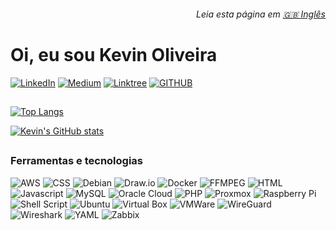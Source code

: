<h6 align="right">Leia esta página em <a href="https://github.com/kevindexter22/kevindexter22/blob/main/README2.md" target="_blank" rel="noopener noreferrer">🇬🇧 Inglês</a></h6>

# Oi, eu sou Kevin Oliveira
[![LinkedIn](https://img.shields.io/badge/LinkedIn-0077B5?style=for-the-badge&logo=linkedin&logoColor=white/)](https://www.linkedin.com/in/kevinoliveira94/) [![Medium](https://img.shields.io/badge/Medium-12100E?style=for-the-badge&logo=medium&logoColor=white/)](http://medium.com/@KevinOliveira94/) [![Linktree](https://img.shields.io/badge/linktree-39E09B?style=for-the-badge&logo=linktree&logoColor=white)](https://linktr.ee/KevinOliveira94) [![GITHUB](https://img.shields.io/badge/GitHub-100000?style=for-the-badge&logo=github&logoColor=white/)](https://github.com/kevindexter22/)



##

<!-- Commit and Used Languages -->

[![Top Langs](https://github-readme-stats.vercel.app/api/top-langs/?username=kevindexter22&theme=radical&layout=compact)](https://github.com/kevindexter22)

[![Kevin's GitHub stats](https://github-readme-stats.vercel.app/api?username=kevindexter22&count_private=true&show_icons=true&theme=radical&include_all_commits)](https://github.com/kevindexter22)

    
##

### Ferramentas e tecnologias

<div align="left">
<!-- <img src="https://img.shields.io/badge/alacritty-F46D01?style=for-the-badge&logo=alacritty&logoColor=white" alt="Alacritty" /> -->
<img src="https://img.shields.io/badge/Amazon_AWS-FF9900?style=for-the-badge&logo=amazonaws&logoColor=white" alt="AWS" />
<!-- <img src="https://img.shields.io/badge/Cisco-1BA0D7.svg?style=for-the-badge&logo=Cisco&logoColor=white" alt="Cisco" /> -->
<img src="https://img.shields.io/badge/CSS3-1572B6.svg?style=for-the-badge&logo=CSS3&logoColor=white" alt="CSS" />
<img src="https://img.shields.io/badge/Debian-A81D33?style=for-the-badge&logo=debian&logoColor=white" alt="Debian" />
<img src="https://img.shields.io/badge/diagrams.net-F08705.svg?style=for-the-badge&logo=diagramsdotnet&logoColor=white" alt="Draw.io" />
<img src="https://img.shields.io/badge/Docker-2496ED.svg?style=for-the-badge&logo=Docker&logoColor=white" alt="Docker" />
<!-- <img src="<img src="https://img.shields.io/badge/Extreme%20Networks-purple?style=for-the-badge" alt="Extreme Networks"/> -->
<img src="https://img.shields.io/badge/FFmpeg-007808.svg?style=for-the-badge&logo=FFmpeg&logoColor=white" alt="FFMPEG" />
<!-- <img src="https://img.shields.io/badge/Git-F05032.svg?style=for-the-badge&logo=Git&logoColor=white" alt="GIT" /> -->
<!-- <img src="https://img.shields.io/badge/Grafana-F46800.svg?style=for-the-badge&logo=Grafana&logoColor=white" alt="Grafana" /> -->
<img src="https://img.shields.io/badge/HTML5-E34F26.svg?style=for-the-badge&logo=HTML5&logoColor=white" alt="HTML" />
<!-- <img src="https://img.shields.io/badge/Huawei-FF0000.svg?style=for-the-badge&logo=Huawei&logoColor=white" alt="Huawei" /> -->
<img src="https://img.shields.io/badge/JavaScript-F7DF1E.svg?style=for-the-badge&logo=JavaScript&logoColor=black" alt="Javascript" />
<!-- <img src="https://img.shields.io/badge/Juniper%20Networks-84B135.svg?style=for-the-badge&logo=Juniper-Networks&logoColor=white" alt="Juniper Networks" /> -->
<!-- <img src="https://img.shields.io/badge/Kubernetes-326CE5.svg?style=for-the-badge&logo=Kubernetes&logoColor=white" alt="Kubernetes" /> -->
<!-- <img src="https://img.shields.io/badge/Mikrotik-293239.svg?style=for-the-badge&logo=Mikrotik&logoColor=white" alt="Mikrotik" /> -->
<img src="https://img.shields.io/badge/MySQL-4479A1.svg?style=for-the-badge&logo=MySQL&logoColor=white" alt="MySQL" />
<!-- <img src="https://img.shields.io/badge/NGINX-009639.svg?style=for-the-badge&logo=NGINX&logoColor=white" alt="NGINX" /> -->
<!-- <img src="https://img.shields.io/badge/Nomad-00CA8E.svg?style=for-the-badge&logo=Nomad&logoColor=white" alt="Nomad" /> --> 
<!-- <img src="https://img.shields.io/badge/OBS%20Studio-302E31.svg?style=for-the-badge&logo=OBS-Studio&logoColor=white" alt="OBS Studio" /> -->
<img src="https://img.shields.io/badge/Oracle-F80000.svg?style=for-the-badge&logo=Oracle&logoColor=white" alt="Oracle Cloud" />
<!-- <img src="https://img.shields.io/badge/pfSense-212121.svg?style=for-the-badge&logo=pfSense&logoColor=white" alt="PFSense" /> -->
<img src="https://img.shields.io/badge/PHP-777BB4.svg?style=for-the-badge&logo=PHP&logoColor=white" alt="PHP" />
<!-- <img src="https://img.shields.io/badge/Pihole-96060C.svg?style=for-the-badge&logo=Pi-hole&logoColor=white" alt="Pi-Hole" /> -->
<!-- <img src="https://img.shields.io/badge/Podman-892CA0.svg?style=for-the-badge&logo=Podman&logoColor=white" alt="Podman" /> -->
<!-- <img src="https://img.shields.io/badge/Prometheus-E6522C.svg?style=for-the-badge&logo=Prometheus&logoColor=white" alt="Prometheus" /> -->
<img src="https://img.shields.io/badge/Proxmox-E57000.svg?style=for-the-badge&logo=Proxmox&logoColor=white" alt="Proxmox" />
<!-- <img src="https://img.shields.io/badge/Python-3776AB.svg?style=for-the-badge&logo=Python&logoColor=white" alt="Python" /> -->
<img src="https://img.shields.io/badge/Raspberry%20Pi-A22846?style=for-the-badge&logo=Raspberry%20Pi&logoColor=white" alt="Raspberry Pi" />
<!-- <img src="https://img.shields.io/badge/Scratch-4D97FF.svg?style=for-the-badge&logo=Scratch&logoColor=white" alt="Scratch" /> -->
<img src="https://img.shields.io/badge/Shell_Script-121011?style=for-the-badge&logo=gnu-bash&logoColor=white" alt="Shell Script" />
<!-- <img src="https://img.shields.io/badge/tmux-1BB91F?style=for-the-badge&logo=tmux&logoColor=white" alt="tmux" /> -->  
<img src="https://img.shields.io/badge/Ubuntu-E95420?style=for-the-badge&logo=ubuntu&logoColor=white" alt="Ubuntu" />
<img src="https://img.shields.io/badge/VirtualBox-183A61.svg?style=for-the-badge&logo=VirtualBox&logoColor=white" alt="Virtual Box" />
<img src="https://img.shields.io/badge/VMware-607078.svg?style=for-the-badge&logo=VMware&logoColor=white" alt="VMWare" />
<img src="https://img.shields.io/badge/WireGuard-88171A.svg?style=for-the-badge&logo=WireGuard&logoColor=white" alt="WireGuard" />
<img src="https://img.shields.io/badge/Wireshark-1679A7.svg?style=for-the-badge&logo=Wireshark&logoColor=white" alt="Wireshark"/>
<img src="https://img.shields.io/badge/YAML-CB171E.svg?style=for-the-badge&logo=YAML&logoColor=white" alt="YAML" />
<img src="https://img.shields.io/badge/ZABBIX-red?style=for-the-badge" alt="Zabbix" />
</div>

